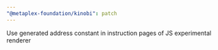```yaml
---
"@metaplex-foundation/kinobi": patch
---
```


Use generated address constant in instruction pages of JS experimental renderer
